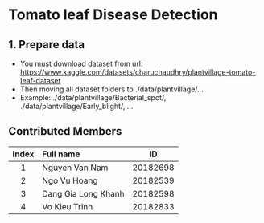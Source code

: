 # Tomato leaf Disease Detection

## 1. Prepare data
* You must download dataset from url: https://www.kaggle.com/datasets/charuchaudhry/plantvillage-tomato-leaf-dataset
* Then moving all dataset folders to ./data/plantvillage/...
* Example: ./data/plantvillage/Bacterial_spot/, ./data/plantvillage/Early_blight/, ...

## Contributed Members
| Index | Full name           | ID |
| :---: | :---                | :---:|
| 1     | Nguyen Van Nam      |  20182698  |
| 2     | Ngo Vu Hoang        |  20182539  |
| 3     | Dang Gia Long Khanh |  20182598  |
| 4     | Vo Kieu Trinh       |  20182833  |
